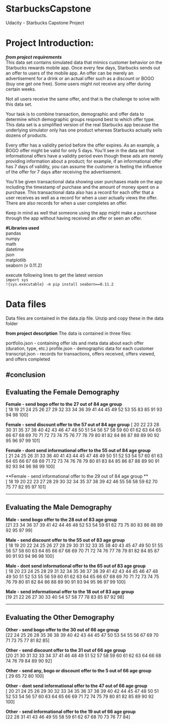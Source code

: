 # StarbucksCapstone
Udacity - Starbucks Capstone Project

# Project Introduction:  
  
**_from project requirements_**  
This data set contains simulated data that mimics customer behavior on the Starbucks rewards mobile app. Once every few days, Starbucks sends out an offer to users of the mobile app. An offer can be merely an advertisement for a drink or an actual offer such as a discount or BOGO (buy one get one free). Some users might not receive any offer during certain weeks.

Not all users receive the same offer, and that is the challenge to solve with this data set.

Your task is to combine transaction, demographic and offer data to determine which demographic groups respond best to which offer type. This data set is a simplified version of the real Starbucks app because the underlying simulator only has one product whereas Starbucks actually sells dozens of products.

Every offer has a validity period before the offer expires. As an example, a BOGO offer might be valid for only 5 days. You'll see in the data set that informational offers have a validity period even though these ads are merely providing information about a product; for example, if an informational offer has 7 days of validity, you can assume the customer is feeling the influence of the offer for 7 days after receiving the advertisement.

You'll be given transactional data showing user purchases made on the app including the timestamp of purchase and the amount of money spent on a purchase. This transactional data also has a record for each offer that a user receives as well as a record for when a user actually views the offer. There are also records for when a user completes an offer.

Keep in mind as well that someone using the app might make a purchase through the app without having received an offer or seen an offer.  

**#Libraries used**  
pandas  
numpy  
math  
datetime  
json  
matplotlib  
seaborn (v 0.11.2) 

execute following lines to get the latest version  
`import sys`  
`!{sys.executable} -m pip install seaborn==0.11.2`  

# Data files
Data files are contained in the data.zip file. Unzip and copy these in the data folder

**from project description**
The data is contained in three files:

portfolio.json - containing offer ids and meta data about each offer (duration, type, etc.)
profile.json - demographic data for each customer
transcript.json - records for transactions, offers received, offers viewed, and offers completed


#conclusion  
------------------------------------------
Evaluating the Female Demography
------------------------------------------

**Female - send bogo offer to the 27 out of 84 age group**   
 [ 18  19  21  24  25  26  27  29  32  33  34  36  39  41  44  45  49  52  53  55  83  85  91  93  94  98 100]   
 
**Female - send discount offer to the 57 out of 84 age group** 
 [ 20  22  23  28  30  31  35  37  38  40  42  43  46  47  48  50  51  54  56  57  58  59  60  61  62  63  64  65  66  67  68  69  70  71  72  73
   74  75  76  77  78  79  80  81  82  84  86  87  88  89  90  92  95  96  97  99 101] 
 
**Female - dont send informational offer to the 55 out of 84 age group**   
 [ 21  24  25  26  31  33  36  40  41  43  44  45  47  48  49  50  51  52  53  54  57  60  61  63  64  65  66  67  68  69  71  72  73  74  76  78
  79  80  81  83  84  85  86  87  88  89  90  91  92  93  94  96  98  99 100] 
 
**Female - send informational offer  to the 29 out of 84 age group **  
 [ 18  19  20  22  23  27  28  29  30  32  34  35  37  38  39  42  46  55  56  58  59  62  70  75  77  82  95  97 101] 
 
------------------------------------------
Evaluating the Male Demography
------------------------------------------

**Male - send bogo offer to the 28 out of 83 age group**   
 [21 23 34 36 37 39 41 42 44 46 48 52 53 54 59 61 62 73 75 80 83 86 88 89
 92 95 97 99] 
 
**Male - send discount offer to the 55 out of 83 age group**   
 [ 18  19  20  22  24  25  26  27  28  29  30  31  32  33  35  38  40  43
  45  47  49  50  51  55  56  57  58  60  63  64  65  66  67  68  69  70
  71  72  74  76  77  78  79  81  82  84  85  87  90  91  93  94  96  98
 100] 
 
**Male - dont send informational offer to the 65 out of 83 age group**   
 [ 18  20  23  24  25  28  29  31  32  34  35  36  37  38  39  41  42  43
  44  45  46  47  48  49  50  51  52  53  55  56  59  60  61  62  63  64
  65  66  67  68  69  70  71  72  73  74  75  76  79  80  81  82  84  86
  88  89  90  91  93  94  95  96  97  99 100] 
 
**Male - send informational offer  to the 18 out of 83 age group**   
 [19 21 22 26 27 30 33 40 54 57 58 77 78 83 85 87 92 98] 
 
------------------------------------------
Evaluating the Other Demography
------------------------------------------

**Other - send bogo offer to the 30 out of 66 age group**   
 [22 24 25 26 28 35 36 38 39 40 42 43 44 45 47 50 53 54 55 56 67 69 70 71
 73 75 77 81 82 85] 
 
**Other - send discount offer to the 31 out of 66 age group**  
 [20 21 30 31 32 33 34 37 41 46 48 49 51 52 57 58 59 60 61 62 63 64 66 68
 74 76 79 84 89 90 92] 
 
**Other - send any, bogo or discount offer to the 5 out of 66 age group**  
 [ 29  65  72  80 100] 
 
**Other - dont send informational offer to the 47 out of 66 age group**  
 [ 20  21  24  25  26  29  30  32  33  34  35  36  37  38  39  40  42  44
  45  47  48  50  51  52  53  54  56  57  60  63  64  65  66  69  71  72
  74  75  79  80  81  82  85  89  90  92 100] 
 
**Other - send informational offer  to the 19 out of 66 age group**   
 [22 28 31 41 43 46 49 55 58 59 61 62 67 68 70 73 76 77 84] 
